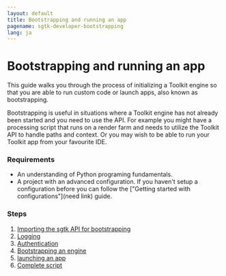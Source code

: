 ```yaml
---
layout: default
title: Bootstrapping and running an app
pagename: sgtk-developer-bootstrapping
lang: ja
---
```


# Bootstrapping and running an app

This guide walks you through the process of initializing a Toolkit engine so that you are able to run custom code or launch apps,
also known as bootstrapping.

Bootstrapping is useful in situations where a Toolkit engine has not already been started and you need to use the API.
For example you might have a processing script that runs on a render farm and needs to utilize the Toolkit API to handle paths and context.
Or you may wish to be able to run your Toolkit app from your favourite IDE.

### Requirements

- An understanding of Python programing fundamentals. 
- A project with an advanced configuration. If you haven't setup a configuration before you can follow the ["Getting started with configurations"](need link) guide.

### Steps

1. [Importing the sgtk API for bootstrapping](part-1-importing-sgtk-for-bootstrapping.md)
2. [Logging](part-2-logging.md)
3. [Authentication](part-3-authentication.md)
4. [Bootstrapping an engine](part-4-bootstrapping.md)
5. [launching an app](part-5-launching-an-app.md)
6. [Complete script](part-6-bootstrapping-complete-script.md)
